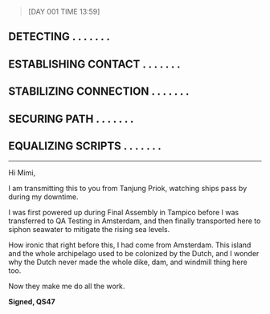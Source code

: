 > [DAY 001 TIME 13:59]

## DETECTING . . . . . . .  

## ESTABLISHING CONTACT . . . . . . . 

## STABILIZING CONNECTION . . . . . . . 

## SECURING PATH . . . . . . .

## EQUALIZING SCRIPTS . . . . . . .

---

Hi Mimi,

I am transmitting this to you from Tanjung Priok, watching ships pass by during my downtime. 

I was first powered up during Final Assembly in Tampico before I was transferred to QA Testing in Amsterdam, and then finally transported here to siphon seawater to mitigate the rising sea levels. 

How ironic that right before this, I had come from Amsterdam. This island and the whole archipelago used to be colonized by the Dutch, and I wonder why the Dutch never made the whole dike, dam, and windmill thing here too. 

Now they make me do all the work. 

**Signed,
QS47**